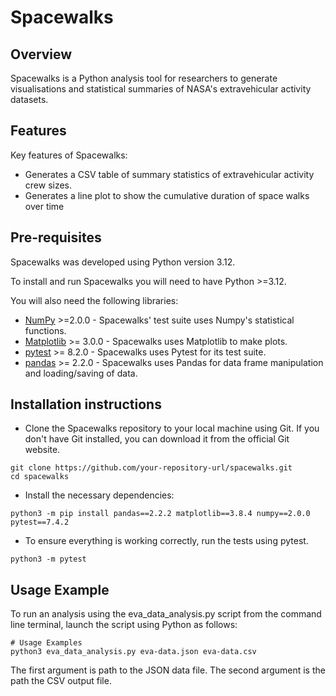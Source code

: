 # Spacewalks

## Overview
Spacewalks is a Python analysis tool for researchers to generate visualisations 
and statistical summaries of NASA's extravehicular activity datasets.

## Features
Key features of Spacewalks:

- Generates a CSV table of summary statistics of extravehicular activity crew sizes.
- Generates a line plot to show the cumulative duration of space walks over time

## Pre-requisites

Spacewalks was developed using Python version 3.12.

To install and run Spacewalks you will need to have Python >=3.12.

You will also need the following libraries:

- [NumPy](https://www.numpy.org) >=2.0.0 - Spacewalks' test suite uses Numpy's statistical functions.
- [Matplotlib](https://matplotlib.org/stable/index.html) >= 3.0.0 - Spacewalks uses Matplotlib to make plots.
- [pytest](https://docs.pytest.org/en/8.2.x/#) >= 8.2.0 - Spacewalks uses Pytest for its test suite.
- [pandas](https://pandas.pydata.org) >= 2.2.0 - Spacewalks uses Pandas for data frame manipulation and loading/saving of data.

## Installation instructions

+ Clone the Spacewalks repository to your local machine using Git.
If you don't have Git installed, you can download it from the official Git website.

```
git clone https://github.com/your-repository-url/spacewalks.git
cd spacewalks
```

+ Install the necessary dependencies:
```
python3 -m pip install pandas==2.2.2 matplotlib==3.8.4 numpy==2.0.0 pytest==7.4.2
```

+ To ensure everything is working correctly, run the tests using pytest.

```
python3 -m pytest
```

## Usage Example

To run an analysis using the eva_data_analysis.py script from the command line terminal,
launch the script using Python as follows:

```
# Usage Examples
python3 eva_data_analysis.py eva-data.json eva-data.csv
```

The first argument is path to the JSON data file.
The second argument is the path the CSV output file.